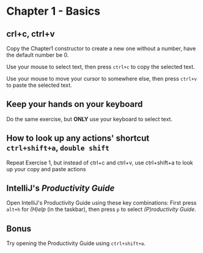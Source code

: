 # Chapter 1 - Basics

## crl+c, ctrl+v
Copy the Chapter1 constructor to create a new one without a number, have the default number be 0.

Use your mouse to select text, then press `ctrl+c` to copy the selected text.

Use your mouse to move your cursor to somewhere else, then press `ctrl+v` to paste the selected text.

## Keep your hands on your keyboard
Do the same exercise, but **ONLY** use your keyboard to select text.

## How to look up any actions' shortcut `ctrl+shift+a`, `double shift`
Repeat Exercise 1, but instead of ctrl+c and ctrl+v, use ctrl+shift+a to look up your copy and paste actions

## IntelliJ's _Productivity Guide_
Open IntelliJ's Productivity Guide using these key combinations:
First press `alt+h` for _(H)elp_ (in the taskbar), then press `p` to select _(P)roductivity Guide_.

## Bonus
Try opening the Productivity Guide using `ctrl+shift+a`.